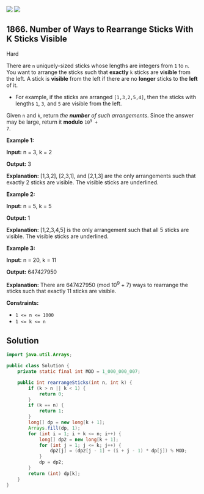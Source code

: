 [![](https://img.shields.io/github/stars/javadev/LeetCode-in-Java?label=Stars&style=flat-square)](https://github.com/javadev/LeetCode-in-Java)
[![](https://img.shields.io/github/forks/javadev/LeetCode-in-Java?label=Fork%20me%20on%20GitHub%20&style=flat-square)](https://github.com/javadev/LeetCode-in-Java/fork)

## 1866\. Number of Ways to Rearrange Sticks With K Sticks Visible

Hard

There are `n` uniquely-sized sticks whose lengths are integers from `1` to `n`. You want to arrange the sticks such that **exactly** `k` sticks are **visible** from the left. A stick is **visible** from the left if there are no **longer** sticks to the **left** of it.

*   For example, if the sticks are arranged `[1,3,2,5,4]`, then the sticks with lengths `1`, `3`, and `5` are visible from the left.

Given `n` and `k`, return _the **number** of such arrangements_. Since the answer may be large, return it **modulo** <code>10<sup>9</sup> + 7</code>.

**Example 1:**

**Input:** n = 3, k = 2

**Output:** 3

**Explanation:** [1,3,2], [2,3,1], and [2,1,3] are the only arrangements such that exactly 2 sticks are visible. The visible sticks are underlined.

**Example 2:**

**Input:** n = 5, k = 5

**Output:** 1

**Explanation:** [1,2,3,4,5] is the only arrangement such that all 5 sticks are visible. The visible sticks are underlined.

**Example 3:**

**Input:** n = 20, k = 11

**Output:** 647427950

**Explanation:** There are 647427950 (mod 10<sup>9</sup> \+ 7) ways to rearrange the sticks such that exactly 11 sticks are visible.

**Constraints:**

*   `1 <= n <= 1000`
*   `1 <= k <= n`

## Solution

```java
import java.util.Arrays;

public class Solution {
    private static final int MOD = 1_000_000_007;

    public int rearrangeSticks(int n, int k) {
        if (k > n || k < 1) {
            return 0;
        }
        if (k == n) {
            return 1;
        }
        long[] dp = new long[k + 1];
        Arrays.fill(dp, 1);
        for (int i = 1; i + k <= n; i++) {
            long[] dp2 = new long[k + 1];
            for (int j = 1; j <= k; j++) {
                dp2[j] = (dp2[j - 1] + (i + j - 1) * dp[j]) % MOD;
            }
            dp = dp2;
        }
        return (int) dp[k];
    }
}
```